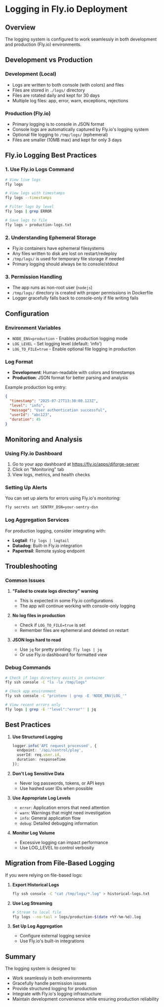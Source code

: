 # Logging in Fly.io Deployment

## Overview

The logging system is configured to work seamlessly in both development and production (Fly.io) environments.

## Development vs Production

### Development (Local)
- Logs are written to both console (with colors) and files
- Files are stored in `./logs/` directory
- Files are rotated daily and kept for 30 days
- Multiple log files: app, error, warn, exceptions, rejections

### Production (Fly.io)
- Primary logging is to console in JSON format
- Console logs are automatically captured by Fly.io's logging system
- Optional file logging to `/tmp/logs/` (ephemeral)
- Files are smaller (10MB max) and kept for only 3 days

## Fly.io Logging Best Practices

### 1. Use Fly.io Logs Command
```bash
# View live logs
fly logs

# View logs with timestamps
fly logs --timestamps

# Filter logs by level
fly logs | grep ERROR

# Save logs to file
fly logs > production-logs.txt
```

### 2. Understanding Ephemeral Storage
- Fly.io containers have ephemeral filesystems
- Any files written to disk are lost on restart/redeploy
- `/tmp/logs/` is used for temporary file storage if needed
- Primary logging should always be to console/stdout

### 3. Permission Handling
- The app runs as non-root user (`nodejs`)
- `/tmp/logs/` directory is created with proper permissions in Dockerfile
- Logger gracefully falls back to console-only if file writing fails

## Configuration

### Environment Variables
- `NODE_ENV=production` - Enables production logging mode
- `LOG_LEVEL` - Set logging level (default: 'info')
- `LOG_TO_FILE=true` - Enable optional file logging in production

### Log Format
- **Development**: Human-readable with colors and timestamps
- **Production**: JSON format for better parsing and analysis

Example production log entry:
```json
{
  "timestamp": "2025-07-27T13:30:00.123Z",
  "level": "info",
  "message": "User authentication successful",
  "userId": "abc123",
  "duration": 45
}
```

## Monitoring and Analysis

### Using Fly.io Dashboard
1. Go to your app dashboard at https://fly.io/apps/djforge-server
2. Click on "Monitoring" tab
3. View logs, metrics, and health checks

### Setting Up Alerts
You can set up alerts for errors using Fly.io's monitoring:
```bash
fly secrets set SENTRY_DSN=your-sentry-dsn
```

### Log Aggregation Services
For production logging, consider integrating with:
- **Logtail**: `fly logs | logtail`
- **Datadog**: Built-in Fly.io integration
- **Papertrail**: Remote syslog endpoint

## Troubleshooting

### Common Issues

1. **"Failed to create logs directory" warning**
   - This is expected in some Fly.io configurations
   - The app will continue working with console-only logging

2. **No log files in production**
   - Check if `LOG_TO_FILE=true` is set
   - Remember files are ephemeral and deleted on restart

3. **JSON logs hard to read**
   - Use `jq` for pretty printing: `fly logs | jq`
   - Or use Fly.io dashboard for formatted view

### Debug Commands
```bash
# Check if logs directory exists in container
fly ssh console -C "ls -la /tmp/logs"

# Check app environment
fly ssh console -C "printenv | grep -E 'NODE_ENV|LOG_'"

# View recent errors only
fly logs | grep -E '"level":"error"' | jq
```

## Best Practices

1. **Use Structured Logging**
   ```typescript
   logger.info('API request processed', {
     endpoint: '/api/control/play',
     userId: req.user.id,
     duration: responseTime
   });
   ```

2. **Don't Log Sensitive Data**
   - Never log passwords, tokens, or API keys
   - Use hashed user IDs when possible

3. **Use Appropriate Log Levels**
   - `error`: Application errors that need attention
   - `warn`: Warnings that might need investigation
   - `info`: General application flow
   - `debug`: Detailed debugging information

4. **Monitor Log Volume**
   - Excessive logging can impact performance
   - Use LOG_LEVEL to control verbosity

## Migration from File-Based Logging

If you were relying on file-based logs:

1. **Export Historical Logs**
   ```bash
   fly ssh console -C "cat /tmp/logs/*.log" > historical-logs.txt
   ```

2. **Use Log Streaming**
   ```bash
   # Stream to local file
   fly logs --no-tail > logs/production-$(date +%Y-%m-%d).log
   ```

3. **Set Up Log Aggregation**
   - Configure external logging service
   - Use Fly.io's built-in integrations

## Summary

The logging system is designed to:
- Work seamlessly in both environments
- Gracefully handle permission issues
- Provide structured logging for production
- Integrate with Fly.io's logging infrastructure
- Maintain development convenience while ensuring production reliability